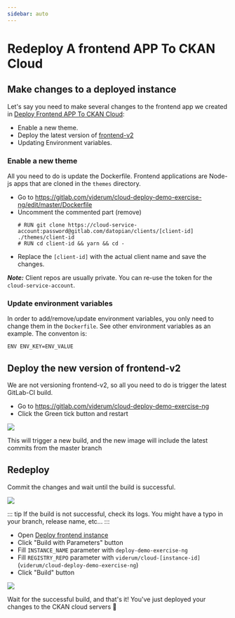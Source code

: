 ```yaml
---
sidebar: auto
---
```



# Redeploy A frontend APP To CKAN Cloud

## Make changes to a deployed instance

Let's say you need to make several changes to the frontend app we created in [Deploy Frontend APP To CKAN Cloud](/docs/dms/deploy/deploy-ckan-ng):

- Enable a new theme.
- Deploy the latest version of [frontend-v2](https://github.com/datopian/frontend-v2)
- Updating Environment variables.

### Enable a new theme

All you need to do is update the Dockerfile. Frontend applications are Node-js apps that are cloned in the `themes` directory.

- Go to https://gitlab.com/viderum/cloud-deploy-demo-exercise-ng/edit/master/Dockerfile
- Uncomment the commented part (remove)
  ```
  # RUN git clone https://cloud-service-account:password@gitlab.com/datopian/clients/[client-id] ./themes/client-id
  # RUN cd client-id && yarn && cd -
  ```
- Replace the `[client-id]` with the actual client name and save the changes.

**_Note:_** Client repos are usually private. You can re-use the token for the `cloud-service-account`.

### Update environment variables

In order to add/remove/update environment variables, you only need to change them in the `Dockerfile`. See other environment variables as an example. The conventon is:

```
ENV ENV_KEY=ENV_VALUE
```

## Deploy the new version of frontend-v2

We are not versioning frontend-v2, so all you need to do is trigger the latest GitLab-CI build.

- Go to https://gitlab.com/viderum/cloud-deploy-demo-exercise-ng
- Click the Green tick button and restart

![](https://i.imgur.com/jsob5Ji.png)

This will trigger a new build, and the new image will include the latest commits from the master branch

## Redeploy

Commit the changes and wait until the build is successful.

![](https://i.imgur.com/v7b8Z1c.png)

::: tip
If the build is not successful, check its logs. You might have a typo in your branch, release name, etc...
:::

- Open [Deploy frontend instance](https://cc-p-jenkins.ckan.io/job/deploy%20frontend%20instance/)
- Click "Build with Parameters" button
- Fill `INSTANCE_NAME` parameter with `deploy-demo-exercise-ng`
- Fill `REGISTRY_REPO` parameter with `viderum/cloud-[instance-id]` (`viderum/cloud-deploy-demo-exercise-ng`)
- Click "Build" button

![](https://i.imgur.com/8GEjebX.png)


Wait for the successful build, and that's it! You've just deployed your changes to the CKAN cloud servers :rocket:
